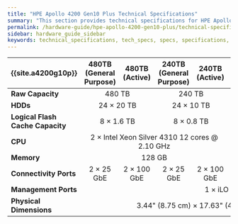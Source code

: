```yaml
---
title: "HPE Apollo 4200 Gen10 Plus Technical Specifications"
summary: "This section provides technical specifications for HPE Apollo 4200 Gen10 Plus node types."
permalink: /hardware-guide/hpe-apollo-4200-gen10-plus/technical-specifications.html
sidebar: hardware_guide_sidebar
keywords: technical_specifications, tech_specs, specs, specifications, HPE_Apollo_4200_Gen10_Plus, HPE, Apollo, 4200_Gen10_Plus
---
```


<table>
<thead>
  <tr>
    <th>{{site.a4200g10p}}</th>
    <th>480TB<br>(General Purpose)</th>
    <th>480TB<br>(Active)</th>
    <th>240TB<br>(General Purpose)</th>
    <th>240TB<br>(Active)</th>
    <th>90TB<br>(General Purpose)</th>
    <th>90TB<br>(Active)</th>
    <th>36TB<br>(General Purpose)</th>    
    <th>36TB<br>(Active)</th>
  </tr>
</thead>
<tbody>
  <tr>
    <td><strong>Raw Capacity</strong></td>
    <td colspan="2" style="text-align: center;">480 TB</td>
    <td colspan="2" style="text-align: center;">240 TB</td>
    <td colspan="2" style="text-align: center;">90 TB</td>
    <td colspan="2" style="text-align: center;">36 TB</td>
  </tr>
  <tr>
    <td><strong>HDDs</strong></td>
    <td colspan="2" style="text-align: center;">24 &times; 20 TB</td>
    <td colspan="2" style="text-align: center;">24 &times; 10 TB</td>
    <td colspan="2" style="text-align: center;">9 &times; 10 TB</td>
    <td colspan="2" style="text-align: center;">9 &times; 4 TB</td>
  </tr>
  <tr>
    <td><strong>Logical Flash Cache Capacity</strong></td>
    <td colspan="2" style="text-align: center;">8 &times; 1.6 TB</td>
    <td colspan="2" style="text-align: center;">8 &times; 0.8 TB</td>
    <td colspan="4" style="text-align: center;">3 &times; 0.8 TB</td>
  </tr>
  <tr>
    <td><strong>CPU</strong></td>
    <td colspan="4" style="text-align: center;">2 &times; Intel Xeon Silver 4310 12 cores @ 2.10 GHz</td>
    <td colspan="4" style="text-align: center;">1 &times; Intel Xeon Silver 4310 12 cores @ 2.10 GHz</td>
  </tr>
  <tr>
    <td><strong>Memory</strong></td>
    <td colspan="4" style="text-align: center;">128 GB</td>
    <td colspan="4" style="text-align: center;">64 GB</td>
  </tr>
  <tr>
    <td><strong>Connectivity Ports</strong></td>
    <td style="text-align: center;">2 &times; 25 GbE</td>
    <td style="text-align: center;">2 &times; 100 GbE</td>
    <td style="text-align: center;">2 &times; 25 GbE</td>
    <td style="text-align: center;">2 &times; 100 GbE</td>
    <td colspan="4" style="text-align: center;">2 &times; 25 GbE<br>or 2 &times; 100 GbE</td>
  </tr>
  <tr>
    <td><strong>Management Ports</strong></td>
    <td colspan="8" style="text-align: center;">1 &times; iLO 1 GbE</td>
  </tr>
  <tr>
    <td><strong>Physical Dimensions</strong></td>
    <td colspan="8" style="text-align: center;">3.44" (8.75 cm) &times; 17.63" (44.8 cm) &times; 33" (83.79 cm)</td>
  </tr>
</tbody>
</table>
